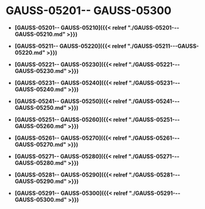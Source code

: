 # GAUSS-05201-- GAUSS-05300<a name="ZH-CN_TOPIC_0302073372"></a>

-   **[GAUSS-05201-- GAUSS-05210]({{< relref "./GAUSS-05201---GAUSS-05210.md" >}})**

-   **[GAUSS-05211-- GAUSS-05220]({{< relref "./GAUSS-05211---GAUSS-05220.md" >}})**

-   **[GAUSS-05221-- GAUSS-05230]({{< relref "./GAUSS-05221---GAUSS-05230.md" >}})**

-   **[GAUSS-05231-- GAUSS-05240]({{< relref "./GAUSS-05231---GAUSS-05240.md" >}})**

-   **[GAUSS-05241-- GAUSS-05250]({{< relref "./GAUSS-05241---GAUSS-05250.md" >}})**

-   **[GAUSS-05251-- GAUSS-05260]({{< relref "./GAUSS-05251---GAUSS-05260.md" >}})**

-   **[GAUSS-05261-- GAUSS-05270]({{< relref "./GAUSS-05261---GAUSS-05270.md" >}})**

-   **[GAUSS-05271-- GAUSS-05280]({{< relref "./GAUSS-05271---GAUSS-05280.md" >}})**

-   **[GAUSS-05281-- GAUSS-05290]({{< relref "./GAUSS-05281---GAUSS-05290.md" >}})**

-   **[GAUSS-05291-- GAUSS-05300]({{< relref "./GAUSS-05291---GAUSS-05300.md" >}})**
